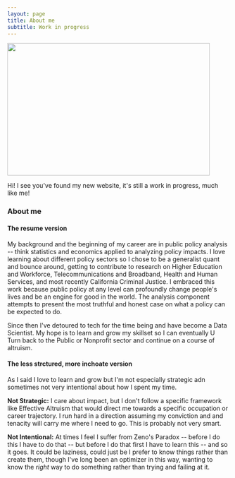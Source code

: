 ```yaml
---
layout: page
title: About me
subtitle: Work in progress
---
```

<div>
    <img width="460" height="300" src="/assets/img/justin_thors_well.png">
</div>

Hi! I see you've found my new website, it's still a work in progress, much like me!

### About me

#### The resume version
My background and the beginning of my career are in public policy analysis -- think statistics and economics applied to analyzing policy impacts. I love learning about different policy sectors so I chose to be a generalist quant and bounce around, getting to contribute to research on Higher Education and Workforce, Telecommunications and Broadband, Health and Human Services, and most recently California Criminal Justice. I embraced this work because public policy at any level can profoundly change people's lives and be an engine for good in the world. The analysis component attempts to present the most truthful and honest case on what a policy can be expected to do.

Since then I've detoured to tech for the time being and have become a Data Scientist. My hope is to learn and grow my skillset so I can eventually U Turn back to the Public or Nonprofit sector and continue on a course of altruism.

#### The less strctured, more inchoate version
As I said I love to learn and grow but I'm not especially strategic adn sometimes not very intentional about how I spent my time.

**Not Strategic:** I care about impact, but I don't follow a specific framework like Effective Altruism that would direct me towards a specific occupation or career trajectory. I run hard in a direction assuming my conviction and and tenacity will carry me where I need to go. This is probably not very smart.

**Not Intentional:** At times I feel I suffer from Zeno's Paradox -- before I do this I have to do that -- but before I do that first I have to learn this -- and so it goes. It could be laziness, could just be I prefer to know things rather than create them, though I've long been an optimizer in this way, wanting to know the _right_ way to do something rather than trying and failing at it.